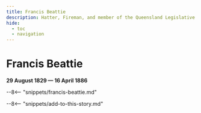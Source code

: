 ```yaml
---
title: Francis Beattie
description: Hatter, Fireman, and member of the Queensland Legislative Assembly
hide:
  - toc
  - navigation 
---
```


# Francis Beattie

**29 August 1829 — 16 April 1886**

--8<-- "snippets/francis-beattie.md"

--8<-- "snippets/add-to-this-story.md"